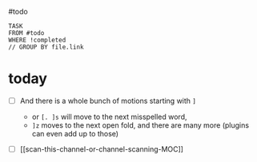 #todo
```dataview
TASK
FROM #todo
WHERE !completed 
// GROUP BY file.link
```


# today

- [ ] And there is a whole bunch of motions starting with `]` 
	- or `[. ]s` will move to the next misspelled word, 
	- `]z` moves to the next open fold, and there are many more (plugins can even add up to those)

- [ ] [[scan-this-channel-or-channel-scanning-MOC]]
